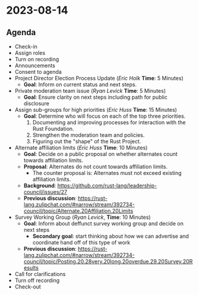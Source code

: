 # 2023-08-14

## Agenda

- Check-in
- Assign roles
- Turn on recording
- Announcements
- Consent to agenda
- Project Director Election Process Update (*Eric Holk* **Time**: 5 Minutes)
  - **Goal**: Inform on current status and next steps.
- Private moderation team issue (*Ryan Levick* **Time**: 5 Minutes)
  - **Goal**: Ensure clarity on next steps including path for public disclosure
- Assign sub-groups for high priorities (*Eric Huss* **Time**: 15 Minutes)
    - **Goal**: Determine who will focus on each of the top three priorities.
        1. Documenting and improving processes for interaction with the Rust Foundation.
        2. Strengthen the moderation team and policies.
        3. Figuring out the "shape" of the Rust Project.
- Alternate affiliation limits (*Eric Huss* **Time**: 10 Minutes)
    - **Goal**: Decide on a public proposal on whether alternates count towards affiliation limits.
    - **Proposal**: Alternates do not count towards affiliation limits.
        - The counter proposal is: Alternates must not exceed existing affiliation limits.
    - **Background**: https://github.com/rust-lang/leadership-council/issues/27
    - **Previous discussion**: https://rust-lang.zulipchat.com/#narrow/stream/392734-council/topic/Alternate.20Affiliation.20Limits
- Survey Working Group (*Ryan Levick*, **Time**: 10 Minutes)
    - **Goal**: Inform about deffunct survey working group and decide on next steps
      - **Secondary goal**: start thinking about how we can advertise and coordinate hand off of this type of work
    - **Previous discussion**: https://rust-lang.zulipchat.com/#narrow/stream/392734-council/topic/Posting.20.28very.20long.20overdue.29.20Survey.20Results
- Call for clarifications
- Turn off recording
- Check-out
